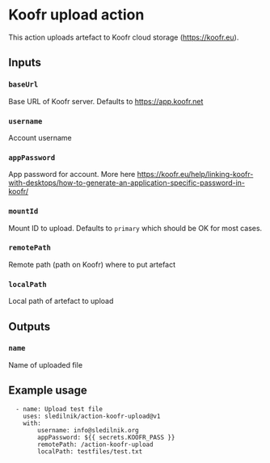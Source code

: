 # Koofr upload action

This action uploads artefact to Koofr cloud storage (https://koofr.eu). 

## Inputs

### `baseUrl`

Base URL of Koofr server. Defaults to https://app.koofr.net

### `username`

Account username

### `appPassword`

App password for account. More here https://koofr.eu/help/linking-koofr-with-desktops/how-to-generate-an-application-specific-password-in-koofr/

### `mountId`

Mount ID to upload. Defaults to `primary` which should be OK for most cases.

### `remotePath`

Remote path (path on Koofr) where to put artefact

### `localPath`

Local path of artefact to upload

## Outputs

### `name`

Name of uploaded file

## Example usage

```
  - name: Upload test file
    uses: sledilnik/action-koofr-upload@v1
    with:
        username: info@sledilnik.org
        appPassword: ${{ secrets.KOOFR_PASS }}
        remotePath: /action-koofr-upload
        localPath: testfiles/test.txt
```